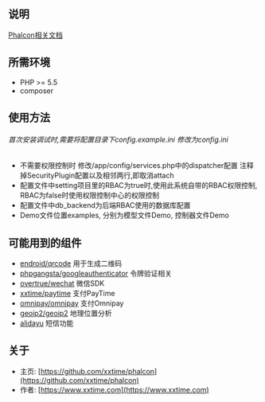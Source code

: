 ## 说明
[Phalcon相关文档](http://docs.phalconphp.com/zh/latest/index.html)


## 所需环境
* PHP >= 5.5
* composer


## 使用方法
###### 首次安装调试时,需要将配置目录下config.example.ini 修改为config.ini

* 不需要权限控制时 修改/app/config/services.php中的dispatcher配置 注释掉SecurityPlugin配置以及相邻两行,即取消attach
* 配置文件中setting项目里的RBAC为true时,使用此系统自带的RBAC权限控制, RBAC为false时使用权限控制中心的权限控制
* 配置文件中db_backend为后端RBAC使用的数据库配置
* Demo文件位置examples, 分别为模型文件Demo, 控制器文件Demo


## 可能用到的组件
* [endroid/qrcode](https://packagist.org/packages/endroid/qrcode) 用于生成二维码
* [phpgangsta/googleauthenticator](https://packagist.org/packages/phpgangsta/googleauthenticator) 令牌验证相关
* [overtrue/wechat](https://packagist.org/packages/overtrue/wechat) 微信SDK
* [xxtime/paytime](https://packagist.org/packages/xxtime/paytime) 支付PayTime
* [omnipay/omnipay](https://packagist.org/packages/omnipay/omnipay) 支付Omnipay
* [geoip2/geoip2](https://packagist.org/packages/geoip2/geoip2) 地理位置分析
* [alidayu](http://www.alidayu.com/) 短信功能


## 关于
* 主页: [https://github.com/xxtime/phalcon](https://github.com/xxtime/phalcon)
* 作者: [https://www.xxtime.com](https://www.xxtime.com)
